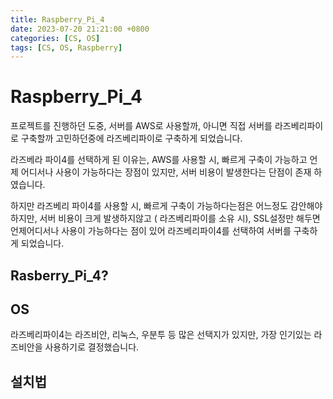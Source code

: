 ```yaml
---
title: Raspberry_Pi_4
date: 2023-07-20 21:21:00 +0800
categories: [CS, OS]
tags: [CS, OS, Raspberry]
---
```

# Raspberry_Pi_4
프로젝트를 진행하던 도중, 서버를 AWS로 사용할까, 아니면 직접 서버를 라즈베리파이로 구축할까 고민하던중에 라즈베리파이로 구축하게 되었습니다.  

라즈베라 파이4를 선택하게 된 이유는, AWS를 사용할 시, 빠르게 구축이 가능하고 언제 어디서나 사용이 가능하다는 장점이 있지만, 서버 비용이 발생한다는 단점이 존재 하였습니다.  

하지만 라즈베리 파이4를 사용할 시, 빠르게 구축이 가능하다는점은 어느정도 감안해야하지만, 서버 비용이 크게 발생하지않고 ( 라즈베리파이를 소유 시), SSL설정만 해두면 언제어디서나 사용이 가능하다는 점이 있어 라즈베리파이4를 선택하여 서버를 구축하게 되었습니다.  

## Rasberry_Pi_4?


## OS
라즈베리파이4는 라즈비안, 리눅스, 우분투 등 많은 선택지가 있지만, 가장 인기있는 라즈비안을 사용하기로 결정했습니다.

## 설치법
